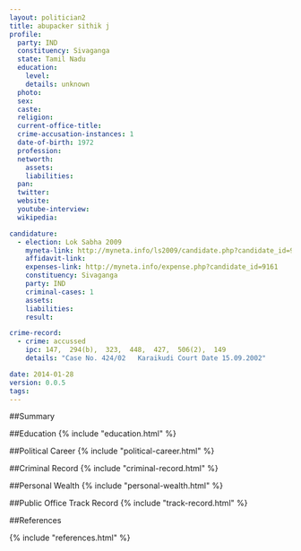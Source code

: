 ```yaml
---
layout: politician2
title: abupacker sithik j
profile: 
  party: IND
  constituency: Sivaganga
  state: Tamil Nadu
  education: 
    level: 
    details: unknown
  photo: 
  sex: 
  caste: 
  religion: 
  current-office-title: 
  crime-accusation-instances: 1
  date-of-birth: 1972
  profession: 
  networth: 
    assets: 
    liabilities: 
  pan: 
  twitter: 
  website: 
  youtube-interview: 
  wikipedia: 

candidature: 
  - election: Lok Sabha 2009
    myneta-link: http://myneta.info/ls2009/candidate.php?candidate_id=9161
    affidavit-link: 
    expenses-link: http://myneta.info/expense.php?candidate_id=9161
    constituency: Sivaganga 
    party: IND
    criminal-cases: 1
    assets: 
    liabilities: 
    result:  

crime-record: 
  - crime: accussed
    ipc: 147,  294(b),  323,  448,  427,  506(2),  149
    details: "Case No. 424/02	Karaikudi Court Date 15.09.2002" 

date: 2014-01-28
version: 0.0.5
tags: 
---
```

##Summary


##Education
{% include "education.html" %}


##Political Career
{% include "political-career.html" %}


##Criminal Record
{% include "criminal-record.html" %}


##Personal Wealth
{% include "personal-wealth.html" %}


##Public Office Track Record
{% include "track-record.html" %}


##References


{% include "references.html" %}